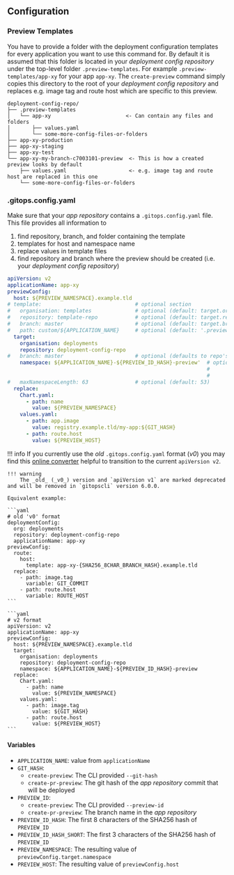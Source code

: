 ## Configuration
### Preview Templates

You have to provide a folder with the deployment configuration templates for every application you want to use this command for. By default it is assumed that this folder is located in your *deployment config repository* under the top-level folder `.preview-templates`. For example `.preview-templates/app-xy` for your app `app-xy`. The `create-preview` command simply copies this directory to the root of your *deployment config repository* and replaces e.g. image tag and route host which are specific to this preview.

```
deployment-config-repo/
├── .preview-templates
│   └── app-xy                        <- Can contain any files and folders
│       ├── values.yaml
│       └── some-more-config-files-or-folders
├── app-xy-production
├── app-xy-staging
├── app-xy-test
└── app-xy-my-branch-c7003101-preview  <- This is how a created preview looks by default
    ├── values.yaml                    <- e.g. image tag and route host are replaced in this one
    └── some-more-config-files-or-folders
```

### .gitops.config.yaml

Make sure that your *app repository* contains a `.gitops.config.yaml` file. This file provides all information to 

1. find repository, branch, and folder containing the template
2. templates for host and namespace name
3. replace values in template files
4. find repository and branch where the preview should be created (i.e. your *deployment config repository*)

```yaml
apiVersion: v2
applicationName: app-xy
previewConfig:
  host: ${PREVIEW_NAMESPACE}.example.tld
# template:                              # optional section
#   organisation: templates              # optional (default: target.organisation)
#   repository: template-repo            # optional (default: target.repository)
#   branch: master                       # optional (default: target.branch)
#   path: custom/${APPLICATION_NAME}     # optional (default: '.preview-templates/${APPLICATION_NAME}')
  target:
    organisation: deployments
    repository: deployment-config-repo
#   branch: master                       # optional (defaults to repo's default branch)
    namespace: ${APPLICATION_NAME}-${PREVIEW_ID_HASH}-preview'  # optional (default: '${APPLICATION_NAME}-${PREVIEW_ID}-${PREVIEW_ID_HASH_SHORT}-preview',
                                                                #           Invalid characters in PREVIEW_ID will be replaced. PREVIEW_ID will be
                                                                #           truncated if max namespace length exceeds `maxNamespaceLength` chars.)
#   maxNamespaceLength: 63               # optional (default: 53)
  replace:
    Chart.yaml:
      - path: name
        value: ${PREVIEW_NAMESPACE}
    values.yaml:
      - path: app.image
        value: registry.example.tld/my-app:${GIT_HASH}
      - path: route.host
        value: ${PREVIEW_HOST}
```

!!! info
    If you currently use the _old_ `.gitops.config.yaml` format (_v0_) you may find this [online converter](https://christiansiegel.github.io/gitopscli-config-converter/) helpful to transition to the current `apiVersion v2`.

    !!! warning
        The _old_ (_v0_) version and `apiVersion v1` are marked deprecated and will be removed in `gitopscli` version 6.0.0.

    Equivalent example:

    ```yaml
    # old 'v0' format
    deploymentConfig:
      org: deployments
      repository: deployment-config-repo
      applicationName: app-xy
    previewConfig:
      route:
        host:
          template: app-xy-{SHA256_8CHAR_BRANCH_HASH}.example.tld
      replace:
        - path: image.tag
          variable: GIT_COMMIT
        - path: route.host
          variable: ROUTE_HOST
    ```

    ```yaml
    # v2 format
    apiVersion: v2
    applicationName: app-xy
    previewConfig:
      host: ${PREVIEW_NAMESPACE}.example.tld
      target:
        organisation: deployments
        repository: deployment-config-repo
        namespace: ${APPLICATION_NAME}-${PREVIEW_ID_HASH}-preview
      replace:
        Chart.yaml:
          - path: name
            value: ${PREVIEW_NAMESPACE}
        values.yaml:
          - path: image.tag
            value: ${GIT_HASH}
          - path: route.host
            value: ${PREVIEW_HOST}
    ```

#### Variables
- `APPLICATION_NAME`: value from `applicationName`
- `GIT_HASH`:
    - `create-preview`: The CLI provided `--git-hash`
    - `create-pr-preview`: The git hash of the *app repository* commit that will be deployed
- `PREVIEW_ID`:
    - `create-preview`: The CLI provided `--preview-id`
    - `create-pr-preview`: The branch name in the *app repository*
- `PREVIEW_ID_HASH`: The first 8 characters of the SHA256 hash of `PREVIEW_ID`
- `PREVIEW_ID_HASH_SHORT`: The first 3 characters of the SHA256 hash of `PREVIEW_ID`
- `PREVIEW_NAMESPACE`: The resulting value of `previewConfig.target.namespace`
- `PREVIEW_HOST`: The resulting value of `previewConfig.host`

